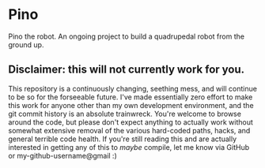 # Pino

Pino the robot. An ongoing project to build a quadrupedal robot from the ground
up. 

## Disclaimer: this will not currently work for you.

This repository is a continuously changing, seething mess, and will continue to
be so for the forseeable future. I've made essentially zero effort to make this
work for anyone other than my own development environment, and the git commit
history is an absolute trainwreck. You're welcome to browse around the code, but
please don't expect anything to actually work without somewhat extensive removal
of the various hard-coded paths, hacks, and general terrible code health. If
you're still reading this and are actually interested in getting any of this to
_maybe_ compile, let me know via GitHub or my-github-username@gmail :)
